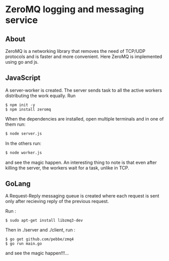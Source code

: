 # ZeroMQ logging and messaging service

## About

ZeroMQ is a networking library that removes the need of TCP/UDP protocols and is faster and more convenient. Here ZeroMQ is implemented using go and js.

## JavaScript

A server-worker is created. The server sends task to all the active workers distributing the work equally. Run 

```ssh
$ npm init -y
$ npm install zeromq
```

When the dependencies are installed, open multiple terminals and in one of them run:

```bash
$ node server.js
```

In the others run:

```bash
$ node worker.js
```

and see the magic happen. An interesting thing to note is that even after killing the server, the workers wait for a task, unlike in TCP.

## GoLang

A Request-Reply messaging queue is created where each request is sent only after recieving reply of the previous request.

Run :

```ssh
$ sudo apt-get install libzmq3-dev
```

Then in ./server and ./client, run :

```ssh
$ go get github.com/pebbe/zmq4
$ go run main.go
```

and see the magic happen!!!...
